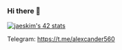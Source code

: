 ### Hi there 👋 

[![jaeskim's 42 stats](https://badge42.herokuapp.com/api/stats/gmother?privacyEmail=true)](https://github.com/JaeSeoKim/badge42)

Telegram: https://t.me/alexcander560
